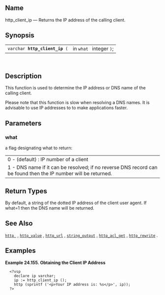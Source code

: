 <div>

<div>

</div>

<div>

## Name

http_client_ip — Returns the IP address of the calling client.

</div>

<div>

## Synopsis

<div>

|                                    |                         |
|------------------------------------|-------------------------|
| `varchar `**`http_client_ip`**` (` | in `what ` integer `)`; |

<div>

 

</div>

</div>

</div>

<div>

## Description

This function is used to determine the IP address or DNS name of the
calling client.

Please note that this function is slow when resolving a DNS names. It is
advisable to use IP addresses to to make applications faster.

</div>

<div>

## Parameters

<div>

### what

a flag designating what to return:

|                                                                                                                |
|----------------------------------------------------------------------------------------------------------------|
| 0 - (default) : IP number of a client                                                                          |
| 1 - DNS name if it can be resolved; if no reverse DNS record can be found then the IP number will be returned. |

</div>

</div>

<div>

## Return Types

By default, a string of the dotted IP address of the client user agent.
If what=1 then the DNS name will be returned.

</div>

<div>

## See Also

<a href="fn_http.html" class="link" title="http"><code
class="function">http </code></a> ,
<a href="fn_http_value.html" class="link" title="http_value"><code
class="function">http_value</code></a> ,
<a href="fn_http_url.html" class="link" title="http_url"><code
class="function">http_url</code></a> ,
<a href="fn_string_output.html" class="link" title="string_output"><code
class="function">string_output</code></a> ,
<a href="fn_http_acl_get.html" class="link" title="http_acl_get"><code
class="function">http_acl_get</code></a> ,
<a href="fn_http_rewrite.html" class="link" title="http_rewrite"><code
class="function">http_rewrite</code></a> .

</div>

<div>

## Examples

<div>

**Example 24.155. Obtaining the Client IP Address**

<div>

``` programlisting
  <?vsp
    declare ip varchar;
    ip := http_client_ip ();
    http (sprintf ('<p>Your IP address is: %s</p>', ip));
  ?>
  
```

</div>

</div>

  

</div>

</div>
